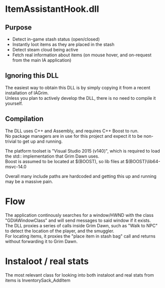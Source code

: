 # ItemAssistantHook.dll

## Purpose
* Detect in-game stash status (open/closed)
* Instantly loot items as they are placed in the stash
* Detect steam cloud being active
* Fetch real information about items (on mouse hover, and on-request from the main IA application)


## Ignoring this DLL
The easiest way to obtain this DLL is by simply copying it from a recent installation of IAGrim.  
Unless you plan to actively develop the DLL, there is no need to compile it yourself.

## Compilation 
The DLL uses C++ and Assembly, and requires C++ Boost to run.  
No package managers are in use for this project and expect it to be non-trivial to get up and running.  

The platform toolset is "Visual Studio 2015 (v140)", which is required to load the std:: implementation that Grim Dawn uses.  
Boost is assumed to be located at $(BOOST), so lib files at $(BOOST)\lib64-msvc-14.0

Overall many include paths are hardcoded and getting this up and running may be a massive pain.


# Flow
The application continously searches for a window/HWND with the class "GDIAWindowClass" and will send messages to said window if it exists.  
The DLL proxies a series of calls inside Grim Dawn, such as "Walk to NPC" to detect the location of the player, and the smuggler.  
For locating items, it proxies the "place item in stash bag" call and returns without forwarding it to Grim Dawn.

# Instaloot / real stats
The most relevant class for looking into both instaloot and real stats from items is InventorySack_AddItem